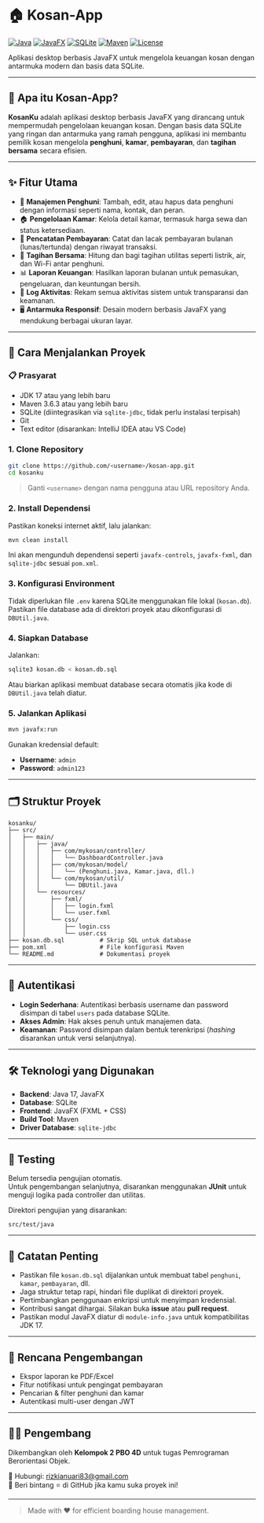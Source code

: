 # 🏠 Kosan-App

[![Java](https://img.shields.io/badge/Java-17-blue.svg)](https://www.oracle.com/java/technologies/javase/jdk17-archive-downloads.html)
[![JavaFX](https://img.shields.io/badge/JavaFX-Enabled-green)](https://openjfx.io)
[![SQLite](https://img.shields.io/badge/Database-SQLite-lightgrey)](https://sqlite.org)
[![Maven](https://img.shields.io/badge/Build-Maven-C71A36.svg)](https://maven.apache.org/)
[![License](https://img.shields.io/badge/License-MIT-blue.svg)](LICENSE)

Aplikasi desktop berbasis JavaFX untuk mengelola keuangan kosan dengan antarmuka modern dan basis data SQLite.

---

## 🌟 Apa itu Kosan-App?

**KosanKu** adalah aplikasi desktop berbasis JavaFX yang dirancang untuk mempermudah pengelolaan keuangan kosan. Dengan basis data SQLite yang ringan dan antarmuka yang ramah pengguna, aplikasi ini membantu pemilik kosan mengelola **penghuni**, **kamar**, **pembayaran**, dan **tagihan bersama** secara efisien.

---

## ✨ Fitur Utama

- 🧑 **Manajemen Penghuni**: Tambah, edit, atau hapus data penghuni dengan informasi seperti nama, kontak, dan peran.  
- 🏠 **Pengelolaan Kamar**: Kelola detail kamar, termasuk harga sewa dan status ketersediaan.  
- 💸 **Pencatatan Pembayaran**: Catat dan lacak pembayaran bulanan (lunas/tertunda) dengan riwayat transaksi.  
- 📑 **Tagihan Bersama**: Hitung dan bagi tagihan utilitas seperti listrik, air, dan Wi-Fi antar penghuni.  
- 📊 **Laporan Keuangan**: Hasilkan laporan bulanan untuk pemasukan, pengeluaran, dan keuntungan bersih.  
- 📜 **Log Aktivitas**: Rekam semua aktivitas sistem untuk transparansi dan keamanan.  
- 🖥️ **Antarmuka Responsif**: Desain modern berbasis JavaFX yang mendukung berbagai ukuran layar.  

---

## 🚀 Cara Menjalankan Proyek

### 📋 Prasyarat

- JDK 17 atau yang lebih baru  
- Maven 3.6.3 atau yang lebih baru  
- SQLite (diintegrasikan via `sqlite-jdbc`, tidak perlu instalasi terpisah)  
- Git  
- Text editor (disarankan: IntelliJ IDEA atau VS Code)  

### 1. Clone Repository

```bash
git clone https://github.com/<username>/kosan-app.git
cd kosanku
```

> Ganti `<username>` dengan nama pengguna atau URL repository Anda.

### 2. Install Dependensi

Pastikan koneksi internet aktif, lalu jalankan:

```bash
mvn clean install
```

Ini akan mengunduh dependensi seperti `javafx-controls`, `javafx-fxml`, dan `sqlite-jdbc` sesuai `pom.xml`.

### 3. Konfigurasi Environment

Tidak diperlukan file `.env` karena SQLite menggunakan file lokal (`kosan.db`).  
Pastikan file database ada di direktori proyek atau dikonfigurasi di `DBUtil.java`.

### 4. Siapkan Database

Jalankan:

```bash
sqlite3 kosan.db < kosan.db.sql
```

Atau biarkan aplikasi membuat database secara otomatis jika kode di `DBUtil.java` telah diatur.

### 5. Jalankan Aplikasi

```bash
mvn javafx:run
```

Gunakan kredensial default:

- **Username**: `admin`  
- **Password**: `admin123`

---

## 🗂 Struktur Proyek

```
kosanku/
├── src/
│   ├── main/
│   │   ├── java/
│   │   │   ├── com/mykosan/controller/
│   │   │   │   └── DashboardController.java
│   │   │   ├── com/mykosan/model/
│   │   │   │   └── (Penghuni.java, Kamar.java, dll.)
│   │   │   └── com/mykosan/util/
│   │   │       └── DBUtil.java
│   │   └── resources/
│   │       ├── fxml/
│   │       │   ├── login.fxml
│   │       │   └── user.fxml
│   │       └── css/
│   │           ├── login.css
│   │           └── user.css
├── kosan.db.sql          # Skrip SQL untuk database
├── pom.xml               # File konfigurasi Maven
└── README.md             # Dokumentasi proyek
```

---

## 🔐 Autentikasi

- **Login Sederhana**: Autentikasi berbasis username dan password disimpan di tabel `users` pada database SQLite.  
- **Akses Admin**: Hak akses penuh untuk manajemen data.  
- **Keamanan**: Password disimpan dalam bentuk terenkripsi (*hashing* disarankan untuk versi selanjutnya).

---

## 🛠️ Teknologi yang Digunakan

- **Backend**: Java 17, JavaFX  
- **Database**: SQLite  
- **Frontend**: JavaFX (FXML + CSS)  
- **Build Tool**: Maven  
- **Driver Database**: `sqlite-jdbc`  

---

## 🧪 Testing

Belum tersedia pengujian otomatis.  
Untuk pengembangan selanjutnya, disarankan menggunakan **JUnit** untuk menguji logika pada controller dan utilitas.

Direktori pengujian yang disarankan:
```
src/test/java
```

---

## 📝 Catatan Penting

- Pastikan file `kosan.db.sql` dijalankan untuk membuat tabel `penghuni`, `kamar`, `pembayaran`, dll.  
- Jaga struktur tetap rapi, hindari file duplikat di direktori proyek.  
- Pertimbangkan penggunaan enkripsi untuk menyimpan kredensial.  
- Kontribusi sangat dihargai. Silakan buka **issue** atau **pull request**.  
- Pastikan modul JavaFX diatur di `module-info.java` untuk kompatibilitas JDK 17.

---

## 🎯 Rencana Pengembangan

- Ekspor laporan ke PDF/Excel  
- Fitur notifikasi untuk pengingat pembayaran  
- Pencarian & filter penghuni dan kamar  
- Autentikasi multi-user dengan JWT  

---

## 👨‍💻 Pengembang

Dikembangkan oleh **Kelompok 2 PBO 4D** untuk tugas Pemrograman Berorientasi Objek.

📧 Hubungi: [rizkianuari83@gmail.com](mailto:rizkianuari83@gmail.com)  
🌟 Beri bintang ⭐ di GitHub jika kamu suka proyek ini!

---

> Made with ❤️ for efficient boarding house management.
